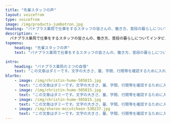 ```yaml
---
title: "先輩スタッフの声"
layout: voicefrom
type: voicefrom
image: /img/products-jumbotron.jpg
heading: "パナプラス薬局で仕事をするスタッフの皆さんの、働き方、普段の暮らしについてインタビューをしてみました。"
description: >-
  パナプラス薬局で仕事をするスタッフの皆さんの、働き方、普段の暮らしについてインタビューをしてみました。
topmenu:
    heading: "先輩スタッフの声"
    text: "パナプラス薬局で仕事をするスタッフの皆さんの、働き方、普段の暮らしについてインタビューをしてみました。"

intro:
    heading: "パナプラス薬局の３つの自慢"
    text: "この文章はダミーです。文字の大きさ、量、字間、行間等を確認するために入れています。この文章はダミーです。文字の大きさ、量、字間、行間等を確認するために入れています。この文章はダミーです。文字の大きさ、量、字間、行間等を確認するために入れています。この文章はダミーです。文字の大きさ、量、字間、行間等を確認するために入れています。この文章はダミーです。文字の大きさ、量、字間、行間等を確認するために入れ"
blurbs:
    - image: /img/christin-hume-505815.jpg
      text: "この文章はダミーです。文字の大きさ、量、字間、行間等を確認するために入れています。この文章はダミーで"
    - image: /img/christin-hume-505815.jpg
      text: "この文章はダミーです。文字の大きさ、量、字間、行間等を確認するために入れています。この文章はダミーで"
    - image: /img/christin-hume-505815.jpg
      text: "この文章はダミーです。文字の大きさ、量、字間、行間等を確認するために入れています。この文章はダミーで"
    - image: /img/sharon-mccutcheon-530237.jpg
      text: "この文章はダミーです。文字の大きさ、量、字間、行間等を確認するために入れています。この文章はダミーで"
---
```


